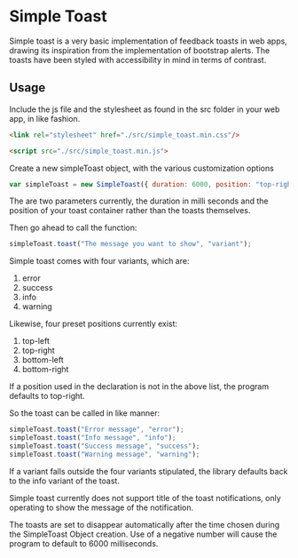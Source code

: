 # Simple Toast

Simple toast is a very basic implementation of feedback toasts in web apps, drawing its inspiration from the implementation of bootstrap alerts. The toasts have been styled with accessibility in mind in terms of contrast.

## Usage

Include the js file and the stylesheet as found in the src folder in your web app, in like fashion.

```html
<link rel="stylesheet" href="./src/simple_toast.min.css"/>

<script src="./src/simple_toast.min.js">
```

Create a new simpleToast object, with the various customization options

```javascript
var simpleToast = new SimpleToast({ duration: 6000, position: "top-right" });
```

The are two parameters currently, the duration in milli seconds and the position of your toast container rather than the toasts themselves.

Then go ahead to call the function:

```javascript
simpleToast.toast("The message you want to show", "variant");
```

Simple toast comes with four variants, which are:

1.  error
1.  success
1.  info
1.  warning

Likewise, four preset positions currently exist:

1.  top-left
1.  top-right
1.  bottom-left
1.  bottom-right

If a position used in the declaration is not in the above list, the program defaults to top-right.

So the toast can be called in like manner:

```javascript
simpleToast.toast("Error message", "error");
simpleToast.toast("Info message", "info");
simpleToast.toast("Success message", "success");
simpleToast.toast("Warning message", "warning");
```

If a variant falls outside the four variants stipulated, the library defaults back to the info variant of the toast.

Simple toast currently does not support title of the toast notifications, only operating to show the message of the notification.

The toasts are set to disappear automatically after the time chosen during the SimpleToast Object creation. Use of a negative number will cause the program to default to 6000 milliseconds.
